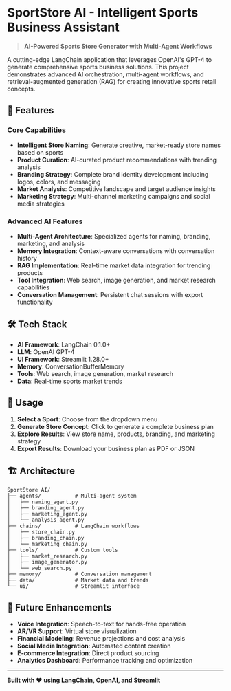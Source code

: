 # SportStore AI - Intelligent Sports Business Assistant

> **AI-Powered Sports Store Generator with Multi-Agent Workflows**

A cutting-edge LangChain application that leverages OpenAI's GPT-4 to generate comprehensive sports business solutions. This project demonstrates advanced AI orchestration, multi-agent workflows, and retrieval-augmented generation (RAG) for creating innovative sports retail concepts.

## 🚀 Features

### Core Capabilities
- **Intelligent Store Naming**: Generate creative, market-ready store names based on sports
- **Product Curation**: AI-curated product recommendations with trending analysis
- **Branding Strategy**: Complete brand identity development including logos, colors, and messaging
- **Market Analysis**: Competitive landscape and target audience insights
- **Marketing Strategy**: Multi-channel marketing campaigns and social media strategies

### Advanced AI Features
- **Multi-Agent Architecture**: Specialized agents for naming, branding, marketing, and analysis
- **Memory Integration**: Context-aware conversations with conversation history
- **RAG Implementation**: Real-time market data integration for trending products
- **Tool Integration**: Web search, image generation, and market research capabilities
- **Conversation Management**: Persistent chat sessions with export functionality

## 🛠️ Tech Stack

- **AI Framework**: LangChain 0.1.0+
- **LLM**: OpenAI GPT-4
- **UI Framework**: Streamlit 1.28.0+
- **Memory**: ConversationBufferMemory
- **Tools**: Web search, image generation, market research
- **Data**: Real-time sports market trends


## 🎯 Usage

1. **Select a Sport**: Choose from the dropdown menu
2. **Generate Store Concept**: Click to generate a complete business plan
3. **Explore Results**: View store name, products, branding, and marketing strategy
4. **Export Results**: Download your business plan as PDF or JSON

## 🏗️ Architecture

```
SportStore AI/
├── agents/           # Multi-agent system
│   ├── naming_agent.py
│   ├── branding_agent.py
│   ├── marketing_agent.py
│   └── analysis_agent.py
├── chains/           # LangChain workflows
│   ├── store_chain.py
│   ├── branding_chain.py
│   └── marketing_chain.py
├── tools/            # Custom tools
│   ├── market_research.py
│   ├── image_generator.py
│   └── web_search.py
├── memory/           # Conversation management
├── data/             # Market data and trends
└── ui/               # Streamlit interface
```

## 🔮 Future Enhancements

- **Voice Integration**: Speech-to-text for hands-free operation
- **AR/VR Support**: Virtual store visualization
- **Financial Modeling**: Revenue projections and cost analysis
- **Social Media Integration**: Automated content creation
- **E-commerce Integration**: Direct product sourcing
- **Analytics Dashboard**: Performance tracking and optimization


---

**Built with ❤️ using LangChain, OpenAI, and Streamlit** 
